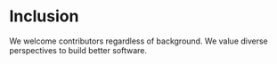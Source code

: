 
# Inclusion
We welcome contributors regardless of background. We value diverse perspectives to build better software.
